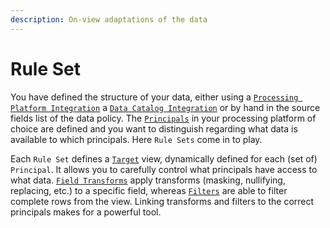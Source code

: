 ```yaml
---
description: On-view adaptations of the data
---
```


# Rule Set

You have defined the structure of your data, either using a [`Processing Platform Integration`](../../reference/processing-platform-integrations/)  a [`Data Catalog Integration`](../../reference/data-catalog-integrations.md) or by hand in the source fields list of the data policy. The [`Principals`](../principals.md) in your processing platform of choice are defined and you want to distinguish regarding what data is available to which principals. Here `Rule Sets` come in to play.

Each `Rule Set` defines a [`Target`](target.md) view, dynamically defined for each (set of) `Principal`. It  allows you to carefully control what principals have access to what data. [`Field Transforms`](field-transform.md) apply transforms (masking, nullifying, replacing, etc.) to a specific field, whereas [`Filters`](filter.md) are able to filter complete rows from the view. Linking transforms and filters to the correct principals makes for a powerful tool.
